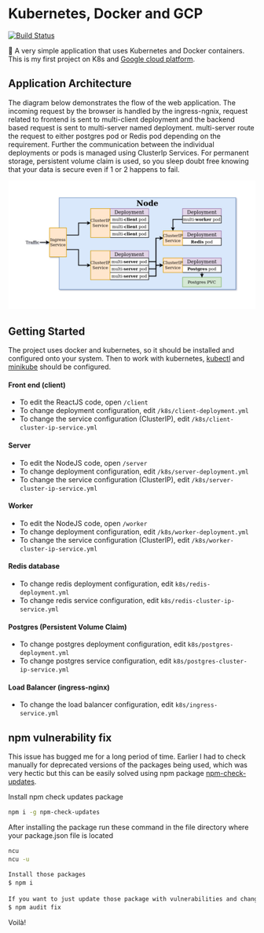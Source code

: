 # Kubernetes, Docker and GCP

[![Build Status](https://travis-ci.org/manish0870/kubernetes-docker-webapp.svg?branch=master)](https://travis-ci.org/manish0870/kubernetes-docker-webapp)

:whale: A very simple application that uses Kubernetes and Docker containers. This is my first project on K8s and [Google cloud platform](https://cloud.google.com/).

## Application Architecture

The diagram below demonstrates the flow of the web application. The incoming request by the browser is handled by the ingress-ngnix, request related to frontend is sent to multi-client deployment and the backend based request is sent to multi-server named deployment. multi-server route the request to either postgres pod or Redis pod depending on the requirement. Further the communication between the individual deployments or pods is managed using ClusterIp Services. For permanent storage, persistent volume claim is used, so you sleep doubt free knowing that your data is secure even if 1 or 2 happens to fail.

![architecture](./architecture.jpg)

## Getting Started

The project uses docker and kubernetes, so it should be installed and configured onto your system. Then to work with kubernetes, [kubectl](https://kubernetes.io/docs/tasks/tools/install-kubectl/) and [minikube](https://kubernetes.io/docs/tasks/tools/install-minikube/) should be configured.

#### Front end (client)

- To edit the ReactJS code, open `/client`
- To change deployment configuration, edit `/k8s/client-deployment.yml`
- To change the service configuration (ClusterIP), edit `/k8s/client-cluster-ip-service.yml`

#### Server

- To edit the NodeJS code, open `/server`
- To change deployment configuration, edit `/k8s/server-deployment.yml`
- To change the service configuration (ClusterIP), edit `/k8s/server-cluster-ip-service.yml`

#### Worker

- To edit the NodeJS code, open `/worker`
- To change deployment configuration, edit `/k8s/worker-deployment.yml`
- To change the service configuration (ClusterIP), edit `/k8s/worker-cluster-ip-service.yml`

#### Redis database

- To change redis deployment configuration, edit `k8s/redis-deployment.yml`
- To change redis service configuration, edit `k8s/redis-cluster-ip-service.yml`

#### Postgres (Persistent Volume Claim)

- To change postgres deployment configuration, edit `k8s/postgres-deployment.yml`
- To change postgres service configuration, edit `k8s/postgres-cluster-ip-service.yml`

#### Load Balancer (ingress-nginx)

- To change the load balancer configuration, edit `k8s/ingress-service.yml`

## npm vulnerability fix

This issue has bugged me for a long period of time. Earlier I had to check manually for deprecated versions of the packages being used, which was very hectic but this can be easily solved using npm package [npm-check-updates](https://www.npmjs.com/package/npm-check-updates).

Install npm check updates package

```sh
npm i -g npm-check-updates
```

After installing the package run these command in the file directory where your package.json file is located

```sh
ncu
ncu -u
```

```sh
Install those packages
$ npm i

If you want to just update those package with vulnerabilities and change package-lock.json
$ npm audit fix
```

Voilà!
